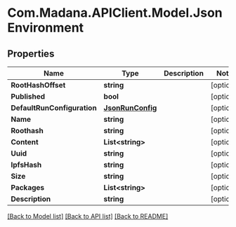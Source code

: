 
# Com.Madana.APIClient.Model.JsonEnvironment

## Properties

Name | Type | Description | Notes
------------ | ------------- | ------------- | -------------
**RootHashOffset** | **string** |  | [optional] 
**Published** | **bool** |  | [optional] 
**DefaultRunConfiguration** | [**JsonRunConfig**](JsonRunConfig.md) |  | [optional] 
**Name** | **string** |  | [optional] 
**Roothash** | **string** |  | [optional] 
**Content** | **List&lt;string&gt;** |  | [optional] 
**Uuid** | **string** |  | [optional] 
**IpfsHash** | **string** |  | [optional] 
**Size** | **string** |  | [optional] 
**Packages** | **List&lt;string&gt;** |  | [optional] 
**Description** | **string** |  | [optional] 

[[Back to Model list]](../README.md#documentation-for-models)
[[Back to API list]](../README.md#documentation-for-api-endpoints)
[[Back to README]](../README.md)

